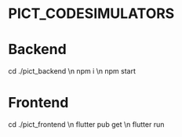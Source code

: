 # PICT_CODESIMULATORS

# Backend

cd ./pict_backend \n
npm i \n
npm start

# Frontend

cd ./pict_frontend \n
flutter pub get \n
flutter run
